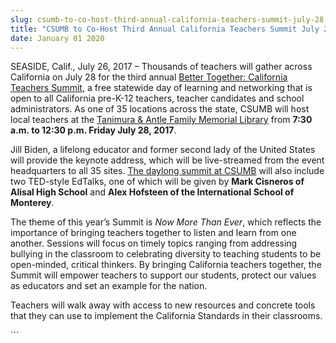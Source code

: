 ```yaml
---
slug: csumb-to-co-host-third-annual-california-teachers-summit-july-28
title: "CSUMB to Co-Host Third Annual California Teachers Summit July 28"
date: January 01 2020
---
```


 
<p>
  SEASIDE, Calif., July 26, 2017 – Thousands of teachers will gather across
  California on July 28 for the third annual
  <a href="https://cateacherssummit.com/"
    >Better Together: California Teachers Summit</a
  >, a free statewide day of learning and networking that is open to all
  California pre-K-12 teachers, teacher candidates and school administrators. As
  one of 35 locations across the state, CSUMB will host local teachers at the
  <a
    href="https://csumb.edu/directory/buildings/tanimura-antle-family-memorial-library"
    >Tanimura &amp; Antle Family Memorial Library</a
  >
  from <b>7:30 a.m. to 12:30 p.m. Friday July 28, 2017</b>.
</p>
<p>
  Jill Biden, a lifelong educator and former second lady of the United States
  will provide the keynote address, which will be live-streamed from the event
  headquarters to all 35 sites.
  <a
    href="https://csumb.edu/teach/events/3rd-annual-better-together-teachers-summit"
    >The daylong summit at CSUMB</a
  >
  will also include two TED-style EdTalks, one of which will be given by
  <b>Mark Cisneros of Alisal High School</b> and
  <b>Alex Hofsteen of the International School of Monterey</b>.
</p>
<p>
  The theme of this year’s Summit is <i>Now More Than Ever</i>, which reflects
  the importance of bringing teachers together to listen and learn from one
  another. Sessions will focus on timely topics ranging from addressing bullying
  in the classroom to celebrating diversity to teaching students to be
  open-minded, critical thinkers. By bringing California teachers together, the
  Summit will empower teachers to support our students, protect our values as
  educators and set an example for the nation.
</p>
<p>
  Teachers will walk away with access to new resources and concrete tools that
  they can use to implement the California Standards in their classrooms.
</p>
```
